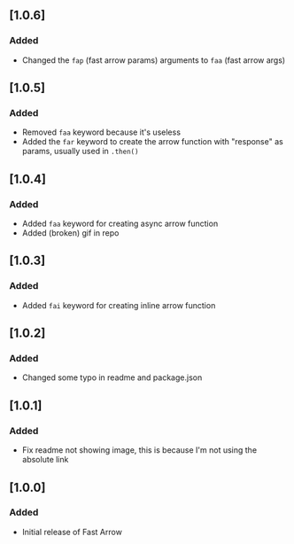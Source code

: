 ## [1.0.6]
### Added
- Changed the `fap` (fast arrow params) arguments to `faa` (fast arrow args)

## [1.0.5]
### Added
- Removed `faa` keyword because it's useless
- Added the `far` keyword to create the arrow function with "response" as params, usually used in `.then()`

## [1.0.4]
### Added
- Added `faa` keyword for creating async arrow function
- Added (broken) gif in repo

## [1.0.3]
### Added
- Added `fai` keyword for creating inline arrow function 

## [1.0.2]
### Added
- Changed some typo in readme and package.json

## [1.0.1]
### Added
- Fix readme not showing image, this is because I'm not using the absolute link

## [1.0.0]
### Added
- Initial release of Fast Arrow